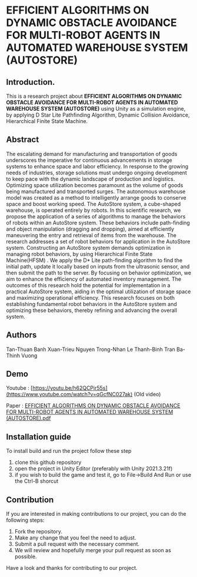 # EFFICIENT ALGORITHMS ON DYNAMIC OBSTACLE AVOIDANCE FOR MULTI-ROBOT AGENTS IN AUTOMATED WAREHOUSE SYSTEM (AUTOSTORE)
 
## Introduction.
This is a research project about **EFFICIENT ALGORITHMS ON DYNAMIC OBSTACLE AVOIDANCE FOR MULTI-ROBOT AGENTS IN AUTOMATED WAREHOUSE SYSTEM (AUTOSTORE)** using Unity as a simulation engine, by applying D Star Lite Pathfinding Algorithm,  Dynamic Collision Avoidance, Hierarchical Finite State Machine. 

## Abstract 
The escalating demand for manufacturing and transportation of goods underscores the imperative for continuous advancements in storage systems to enhance space and labor efficiency. In response to the growing needs of industries, storage solutions must undergo ongoing development to keep pace with the dynamic landscape of production and logistics. Optimizing space utilization becomes paramount as the volume of goods being manufactured and transported surges. The autonomous warehouse model was created as a method to intelligently arrange goods to conserve space and boost working speed. The AutoStore system, a cube-shaped warehouse, is operated entirely by robots. In this scientific research, we propose the application of a series of algorithms to manage the behaviors of robots within an AutoStore system. These behaviors include path-finding and object manipulation (dragging and dropping), aimed at efficiently maneuvering the entry and retrieval of items from the warehouse. The research addresses a set of robot behaviors for application in the AutoStore system. Constructing an AutoStore system demands optimization in managing robot behaviors, by using Hierarchical Finite State Machine(HFSM) . We apply the D* Lite path-finding algorithm to find the initial path, update it locally based on inputs from the ultrasonic sensor, and then submit the path to the server. By focusing on behavior optimization, we aim to enhance the efficiency of automated inventory management. The outcomes of this research hold the potential for implementation in a practical AutoStore system, aiding in the optimal utilization of storage space and maximizing operational efficiency. This research focuses on both establishing fundamental robot behaviors in the AutoStore system and optimizing these behaviors, thereby refining and advancing the overall system.

## Authors
Tan-Thuan Banh
Xuan-Trieu Nguyen
Trong-Nhan Le
Thanh-Binh Tran
Ba-Thinh Vuong

## Demo
Youtube : [https://youtu.be/h62QCPjr55s](https://www.youtube.com/watch?v=qGcfNC027ak) (Old video)

Paper : [EFFICIENT ALGORITHMS ON DYNAMIC OBSTACLE AVOIDANCE FOR MULTI-ROBOT AGENTS IN AUTOMATED WAREHOUSE SYSTEM (AUTOSTORE).pdf](https://github.com/ShunPeng1/AutoStore/files/14317999/EFFICIENT.ALGORITHMS.ON.DYNAMIC.OBSTACLE.AVOIDANCE.FOR.MULTI-ROBOT.AGENTS.IN.AUTOMATED.WAREHOUSE.SYSTEM.AUTOSTORE.pdf)

## Installation guide
To install build and run the project follow these step

1. clone this github repository
2. open the project in Unity Editor (preferably with Unity 2021.3.21f)
3. if you wish to build the game and test it, go to File->Build And Run or use the Ctrl-B shorcut


## Contribution
If you are interested in making contributions to our project, you can do the following steps:
1. Fork the repository.
2. Make any change that you feel the need to adjust.
3. Submit a pull request with the necessary comment.
4. We will review and hopefully merge your pull request as soon as possible.

Have a look and thanks for contributing to our project.



